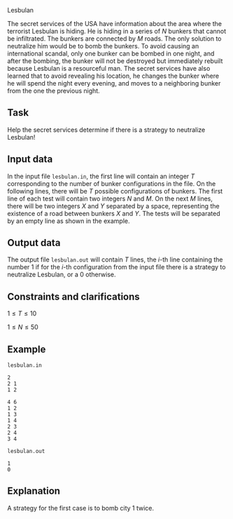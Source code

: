Lesbulan

The secret services of the USA have information about the area where the terrorist Lesbulan is hiding. He is hiding in a series of $N$ bunkers that cannot be infiltrated. The bunkers are connected by $M$ roads. The only solution to neutralize him would be to bomb the bunkers. To avoid causing an international scandal, only one bunker can be bombed in one night, and after the bombing, the bunker will not be destroyed but immediately rebuilt because Lesbulan is a resourceful man. The secret services have also learned that to avoid revealing his location, he changes the bunker where he will spend the night every evening, and moves to a neighboring bunker from the one the previous night.

## Task

Help the secret services determine if there is a strategy to neutralize Lesbulan!

## Input data

In the input file `lesbulan.in`, the first line will contain an integer $T$ corresponding to the number of bunker configurations in the file. On the following lines, there will be $T$ possible configurations of bunkers. The first line of each test will contain two integers $N$ and $M$. On the next $M$ lines, there will be two integers $X$ and $Y$ separated by a space, representing the existence of a road between bunkers $X$ and $Y$. The tests will be separated by an empty line as shown in the example.

## Output data

The output file `lesbulan.out` will contain $T$ lines, the $i$-th line containing the number 1 if for the $i$-th configuration from the input file there is a strategy to neutralize Lesbulan, or a 0 otherwise.

## Constraints and clarifications

$1 \leq T \leq 10$

$1 \leq N \leq 50$

## Example

`lesbulan.in`

```
2 
2 1 
1 2 

4 6 
1 2 
1 3 
1 4 
2 3 
2 4 
3 4 
```

`lesbulan.out`

```
1 
0 
```

## Explanation

A strategy for the first case is to bomb city 1 twice.